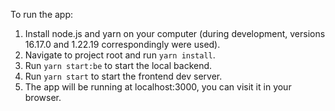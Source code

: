 To run the app:

1. Install node.js and yarn on your computer (during development, versions 16.17.0 and 1.22.19 correspondingly were
   used).
2. Navigate to project root and run `yarn install`.
3. Run `yarn start:be` to start the local backend.
4. Run `yarn start` to start the frontend dev server.
5. The app will be running at localhost:3000, you can visit it in your browser.